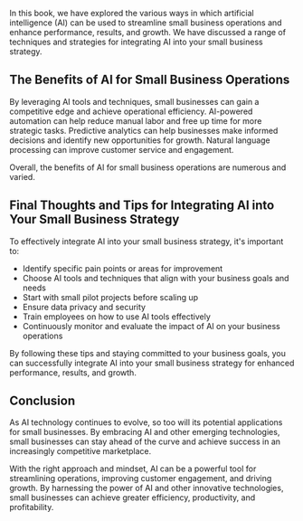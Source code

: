 
In this book, we have explored the various ways in which artificial intelligence (AI) can be used to streamline small business operations and enhance performance, results, and growth. We have discussed a range of techniques and strategies for integrating AI into your small business strategy.

The Benefits of AI for Small Business Operations
------------------------------------------------

By leveraging AI tools and techniques, small businesses can gain a competitive edge and achieve operational efficiency. AI-powered automation can help reduce manual labor and free up time for more strategic tasks. Predictive analytics can help businesses make informed decisions and identify new opportunities for growth. Natural language processing can improve customer service and engagement.

Overall, the benefits of AI for small business operations are numerous and varied.

Final Thoughts and Tips for Integrating AI into Your Small Business Strategy
----------------------------------------------------------------------------

To effectively integrate AI into your small business strategy, it's important to:

* Identify specific pain points or areas for improvement
* Choose AI tools and techniques that align with your business goals and needs
* Start with small pilot projects before scaling up
* Ensure data privacy and security
* Train employees on how to use AI tools effectively
* Continuously monitor and evaluate the impact of AI on your business operations

By following these tips and staying committed to your business goals, you can successfully integrate AI into your small business strategy for enhanced performance, results, and growth.

Conclusion
----------

As AI technology continues to evolve, so too will its potential applications for small businesses. By embracing AI and other emerging technologies, small businesses can stay ahead of the curve and achieve success in an increasingly competitive marketplace.

With the right approach and mindset, AI can be a powerful tool for streamlining operations, improving customer engagement, and driving growth. By harnessing the power of AI and other innovative technologies, small businesses can achieve greater efficiency, productivity, and profitability.
